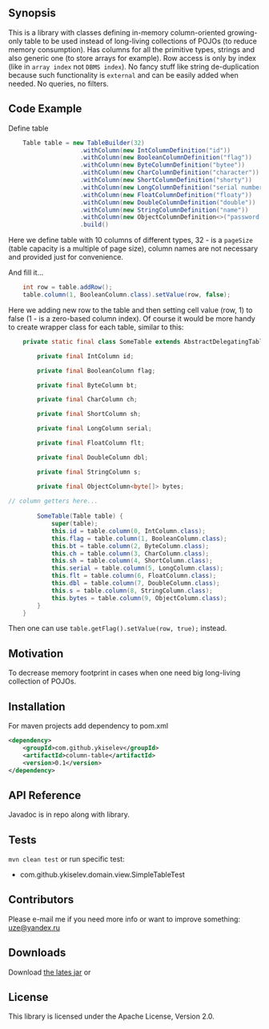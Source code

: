 ## Synopsis

This is a library with classes defining in-memory column-oriented growing-only table to be used instead of long-living collections of POJOs (to reduce memory consumption). Has columns for all the primitive types, strings and also generic one (to store arrays for example). Row access is only by index (like in `array index` not `DBMS index`). No fancy stuff like string de-duplication because such functionality is `external` and can be easily added when needed. No queries, no filters. 

## Code Example

Define table
```java
    Table table = new TableBuilder(32)
                    .withColumn(new IntColumnDefinition("id"))
                    .withColumn(new BooleanColumnDefinition("flag"))
                    .withColumn(new ByteColumnDefinition("bytee"))
                    .withColumn(new CharColumnDefinition("character"))
                    .withColumn(new ShortColumnDefinition("shorty"))
                    .withColumn(new LongColumnDefinition("serial number"))
                    .withColumn(new FloatColumnDefinition("floaty"))
                    .withColumn(new DoubleColumnDefinition("double"))
                    .withColumn(new StringColumnDefinition("name"))
                    .withColumn(new ObjectColumnDefinition<>("password hash", byte[].class))
                    .build()
```

Here we define table with 10 columns of different types, 32 - is a `pageSize` (table capacity is a multiple of page size), column names are not necessary and provided just for convenience.

And fill it...
```java
    int row = table.addRow();
    table.column(1, BooleanColumn.class).setValue(row, false);
```

Here we adding new row to the table and then setting cell value (row, 1) to false (1 - is a zero-based column index). Of course it would be more handy to create wrapper class for each table, similar to this:
```java
    private static final class SomeTable extends AbstractDelegatingTable {

        private final IntColumn id;

        private final BooleanColumn flag;

        private final ByteColumn bt;

        private final CharColumn ch;

        private final ShortColumn sh;

        private final LongColumn serial;

        private final FloatColumn flt;

        private final DoubleColumn dbl;

        private final StringColumn s;

        private final ObjectColumn<byte[]> bytes;
        
// column getters here...
 
        SomeTable(Table table) {
            super(table);
            this.id = table.column(0, IntColumn.class);
            this.flag = table.column(1, BooleanColumn.class);
            this.bt = table.column(2, ByteColumn.class);
            this.ch = table.column(3, CharColumn.class);
            this.sh = table.column(4, ShortColumn.class);
            this.serial = table.column(5, LongColumn.class);
            this.flt = table.column(6, FloatColumn.class);
            this.dbl = table.column(7, DoubleColumn.class);
            this.s = table.column(8, StringColumn.class);
            this.bytes = table.column(9, ObjectColumn.class);
        }
    }
```

Then one can use `table.getFlag().setValue(row, true);` instead.


## Motivation

To decrease memory footprint in cases when one need big long-living collection of POJOs. 

## Installation

For maven projects add dependency to pom.xml
```xml
<dependency>
    <groupId>com.github.ykiselev</groupId>
    <artifactId>column-table</artifactId>
    <version>0.1</version>
</dependency>
```

## API Reference

Javadoc is in repo along with library.

## Tests

`mvn clean test` 
or run specific test:
* com.github.ykiselev.domain.view.SimpleTableTest


## Contributors

Please e-mail me if you need more info or want to improve something: uze@yandex.ru

## Downloads

Download [the lates jar][dl] or

## License

This library is licensed under the Apache License, Version 2.0.

[dl]: https://search.maven.org/remote_content?g=com.github.ykiselev&a=column-table&v=LATEST
[snap]: https://oss.sonatype.org/content/repositories/snapshots/com/github/ykiselev/column-table/

